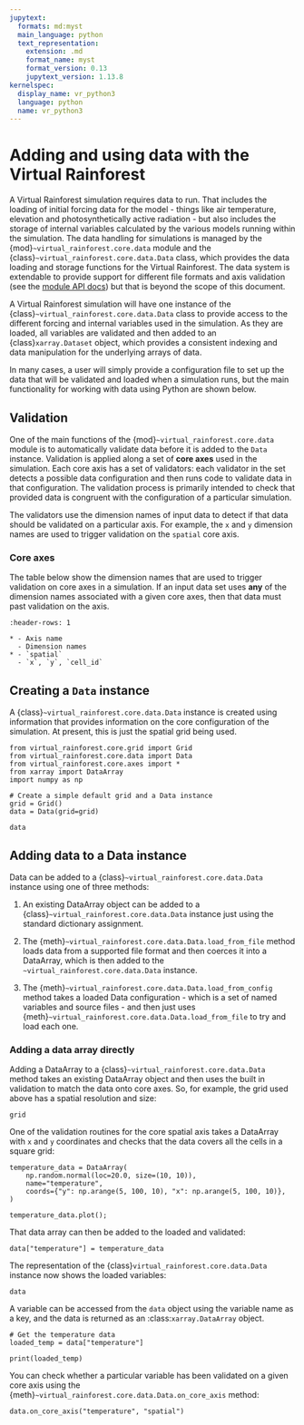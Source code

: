 ```yaml
---
jupytext:
  formats: md:myst
  main_language: python
  text_representation:
    extension: .md
    format_name: myst
    format_version: 0.13
    jupytext_version: 1.13.8
kernelspec:
  display_name: vr_python3
  language: python
  name: vr_python3
---
```


# Adding and using data with the Virtual Rainforest

A Virtual Rainforest simulation requires data to run. That includes the loading of
initial forcing data for the model - things like air temperature, elevation and
photosynthetically active radiation - but also  includes the storage of internal
variables calculated by the various models running within the simulation. The data
handling for simulations is managed by the {mod}`~virtual_rainforest.core.data` module
and the {class}`~virtual_rainforest.core.data.Data` class, which provides the data
loading and storage functions for the Virtual Rainforest. The data system is extendable
to provide support for different file formats and axis validation (see the [module API
docs](../../api/core/data.md)) but that is beyond the scope of this document.

A Virtual Rainforest simulation will have one instance of the
{class}`~virtual_rainforest.core.data.Data` class to provide access to the different
forcing and internal variables used in the simulation. As they are loaded, all variables
are validated and then  added to an {class}`xarray.Dataset` object, which provides a
consistent indexing and data manipulation for the underlying arrays of data.

In many cases, a user will simply provide a configuration file to set up the data that
will be validated and loaded when a simulation runs, but the main functionality for
working with data using Python are shown below.

## Validation

One of the main functions of the {mod}`~virtual_rainforest.core.data` module is to
automatically validate data before it is added to the `Data` instance. Validation is
applied along a set of **core axes** used in the simulation. Each core axis has a set of
validators: each validator in the set detects a possible data configuration and then
runs code to validate data in that configuration. The validation process is primarily
intended to check that provided data is congruent with the configuration of a particular
simulation.

The validators use the dimension names of input data to detect if that data should be
validated on a particular axis. For example, the `x` and `y` dimension names are used to
trigger validation on the `spatial` core axis.

### Core axes

The table below show the dimension names that are used to trigger validation on core
axes in a simulation. If an input data set uses **any** of the dimension names
associated with a given core axes, then that data must past validation on the axis.

```{list-table}
:header-rows: 1

* - Axis name
  - Dimension names
* - `spatial`
  - `x`, `y`, `cell_id`
```

## Creating a `Data` instance

A  {class}`~virtual_rainforest.core.data.Data` instance is created using information
that provides information on the core configuration of the simulation. At present, this
is just the spatial grid being used.

```{code-cell} ipython3
from virtual_rainforest.core.grid import Grid
from virtual_rainforest.core.data import Data
from virtual_rainforest.core.axes import *
from xarray import DataArray
import numpy as np

# Create a simple default grid and a Data instance
grid = Grid()
data = Data(grid=grid)

data
```

## Adding data to a Data instance

Data can be added to a {class}`~virtual_rainforest.core.data.Data` instance using one of
three methods:

1. An existing DataArray object can be added to a
   {class}`~virtual_rainforest.core.data.Data` instance just using the standard
   dictionary assignment.

1. The  {meth}`~virtual_rainforest.core.data.Data.load_from_file` method loads data from
   a supported file format and then coerces it into a DataArray, which is then added to
   the `~virtual_rainforest.core.data.Data` instance.

1. The  {meth}`~virtual_rainforest.core.data.Data.load_from_config` method takes a
   loaded Data configuration - which is a set of named variables and source files - and
   then just uses {meth}`~virtual_rainforest.core.data.Data.load_from_file` to try and
   load each one.

### Adding a data array directly

Adding a  DataArray to a {class}`~virtual_rainforest.core.data.Data` method takes an
existing DataArray object and then uses the built in validation to match the data onto
core axes. So, for example, the grid used above has a spatial resolution and size:

```{code-cell} ipython3
grid
```

One of the validation routines for the core spatial axis takes a DataArray with `x` and
`y` coordinates and checks that the data covers all the cells in a square grid:

```{code-cell} ipython3
temperature_data = DataArray(
    np.random.normal(loc=20.0, size=(10, 10)),
    name="temperature",
    coords={"y": np.arange(5, 100, 10), "x": np.arange(5, 100, 10)},
)

temperature_data.plot();
```

That data array can then be added to the  loaded and validated:

```{code-cell} ipython3
data["temperature"] = temperature_data
```

The representation of the {class}`virtual_rainforest.core.data.Data` instance now shows
the loaded variables:

```{code-cell} ipython3
data
```

A variable can be accessed from the `data` object using the variable name as a key, and
the data is returned as an :class:`xarray.DataArray` object.

```{code-cell} ipython3
# Get the temperature data
loaded_temp = data["temperature"]

print(loaded_temp)
```

You can check whether a particular variable has been validated on a given core axis
using the {meth}`~virtual_rainforest.core.data.Data.on_core_axis` method:

```{code-cell} ipython3
data.on_core_axis("temperature", "spatial")
```
